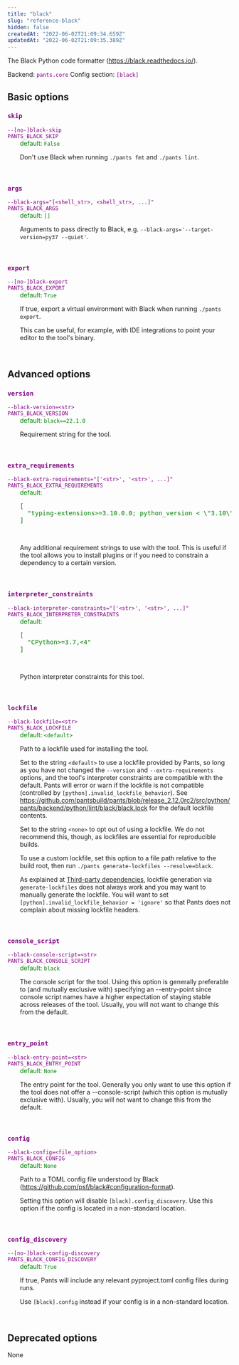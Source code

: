 ```yaml
---
title: "black"
slug: "reference-black"
hidden: false
createdAt: "2022-06-02T21:09:34.659Z"
updatedAt: "2022-06-02T21:09:35.389Z"
---
```

The Black Python code formatter (https://black.readthedocs.io/).

Backend: <span style="color: purple"><code>pants.core</code></span>
Config section: <span style="color: purple"><code>[black]</code></span>

## Basic options

<div style="color: purple">
  <h3><code>skip</code></h3>
  <code>--[no-]black-skip</code><br>
  <code>PANTS_BLACK_SKIP</code><br>
</div>
<div style="padding-left: 2em;">
<span style="color: green">default: <code>False</code></span>

<br>

Don't use Black when running `./pants fmt` and `./pants lint`.
</div>
<br>

<div style="color: purple">
  <h3><code>args</code></h3>
  <code>--black-args=&quot;[&lt;shell_str&gt;, &lt;shell_str&gt;, ...]&quot;</code><br>
  <code>PANTS_BLACK_ARGS</code><br>
</div>
<div style="padding-left: 2em;">
<span style="color: green">default: <code>[]</code></span>

<br>

Arguments to pass directly to Black, e.g. `--black-args='--target-version=py37 --quiet'`.
</div>
<br>

<div style="color: purple">
  <h3><code>export</code></h3>
  <code>--[no-]black-export</code><br>
  <code>PANTS_BLACK_EXPORT</code><br>
</div>
<div style="padding-left: 2em;">
<span style="color: green">default: <code>True</code></span>

<br>

If true, export a virtual environment with Black when running `./pants export`.

This can be useful, for example, with IDE integrations to point your editor to the tool's binary.
</div>
<br>


## Advanced options

<div style="color: purple">
  <h3><code>version</code></h3>
  <code>--black-version=&lt;str&gt;</code><br>
  <code>PANTS_BLACK_VERSION</code><br>
</div>
<div style="padding-left: 2em;">
<span style="color: green">default: <code>black==22.1.0</code></span>

<br>

Requirement string for the tool.
</div>
<br>

<div style="color: purple">
  <h3><code>extra_requirements</code></h3>
  <code>--black-extra-requirements=&quot;['&lt;str&gt;', '&lt;str&gt;', ...]&quot;</code><br>
  <code>PANTS_BLACK_EXTRA_REQUIREMENTS</code><br>
</div>
<div style="padding-left: 2em;">
<span style="color: green">default: <pre>[
  "typing-extensions&gt;=3.10.0.0; python&lowbar;version &lt; \"3.10\""
]</pre></span>

<br>

Any additional requirement strings to use with the tool. This is useful if the tool allows you to install plugins or if you need to constrain a dependency to a certain version.
</div>
<br>

<div style="color: purple">
  <h3><code>interpreter_constraints</code></h3>
  <code>--black-interpreter-constraints=&quot;['&lt;str&gt;', '&lt;str&gt;', ...]&quot;</code><br>
  <code>PANTS_BLACK_INTERPRETER_CONSTRAINTS</code><br>
</div>
<div style="padding-left: 2em;">
<span style="color: green">default: <pre>[
  "CPython&gt;=3.7,&lt;4"
]</pre></span>

<br>

Python interpreter constraints for this tool.
</div>
<br>

<div style="color: purple">
  <h3><code>lockfile</code></h3>
  <code>--black-lockfile=&lt;str&gt;</code><br>
  <code>PANTS_BLACK_LOCKFILE</code><br>
</div>
<div style="padding-left: 2em;">
<span style="color: green">default: <code>&lt;default&gt;</code></span>

<br>

Path to a lockfile used for installing the tool.

Set to the string `<default>` to use a lockfile provided by Pants, so long as you have not changed the `--version` and `--extra-requirements` options, and the tool's interpreter constraints are compatible with the default. Pants will error or warn if the lockfile is not compatible (controlled by `[python].invalid_lockfile_behavior`). See https://github.com/pantsbuild/pants/blob/release_2.12.0rc2/src/python/pants/backend/python/lint/black/black.lock for the default lockfile contents.

Set to the string `<none>` to opt out of using a lockfile. We do not recommend this, though, as lockfiles are essential for reproducible builds.

To use a custom lockfile, set this option to a file path relative to the build root, then run `./pants generate-lockfiles --resolve=black`.

As explained at [Third-party dependencies](doc:python-third-party-dependencies), lockfile generation via `generate-lockfiles` does not always work and you may want to manually generate the lockfile. You will want to set `[python].invalid_lockfile_behavior = 'ignore'` so that Pants does not complain about missing lockfile headers.
</div>
<br>

<div style="color: purple">
  <h3><code>console_script</code></h3>
  <code>--black-console-script=&lt;str&gt;</code><br>
  <code>PANTS_BLACK_CONSOLE_SCRIPT</code><br>
</div>
<div style="padding-left: 2em;">
<span style="color: green">default: <code>black</code></span>

<br>

The console script for the tool. Using this option is generally preferable to (and mutually exclusive with) specifying an --entry-point since console script names have a higher expectation of staying stable across releases of the tool. Usually, you will not want to change this from the default.
</div>
<br>

<div style="color: purple">
  <h3><code>entry_point</code></h3>
  <code>--black-entry-point=&lt;str&gt;</code><br>
  <code>PANTS_BLACK_ENTRY_POINT</code><br>
</div>
<div style="padding-left: 2em;">
<span style="color: green">default: <code>None</code></span>

<br>

The entry point for the tool. Generally you only want to use this option if the tool does not offer a --console-script (which this option is mutually exclusive with). Usually, you will not want to change this from the default.
</div>
<br>

<div style="color: purple">
  <h3><code>config</code></h3>
  <code>--black-config=&lt;file_option&gt;</code><br>
  <code>PANTS_BLACK_CONFIG</code><br>
</div>
<div style="padding-left: 2em;">
<span style="color: green">default: <code>None</code></span>

<br>

Path to a TOML config file understood by Black (https://github.com/psf/black#configuration-format).

Setting this option will disable `[black].config_discovery`. Use this option if the config is located in a non-standard location.
</div>
<br>

<div style="color: purple">
  <h3><code>config_discovery</code></h3>
  <code>--[no-]black-config-discovery</code><br>
  <code>PANTS_BLACK_CONFIG_DISCOVERY</code><br>
</div>
<div style="padding-left: 2em;">
<span style="color: green">default: <code>True</code></span>

<br>

If true, Pants will include any relevant pyproject.toml config files during runs.

Use `[black].config` instead if your config is in a non-standard location.
</div>
<br>


## Deprecated options

None